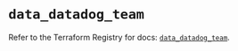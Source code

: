 # `data_datadog_team`

Refer to the Terraform Registry for docs: [`data_datadog_team`](https://registry.terraform.io/providers/datadog/datadog/3.48.1/docs/data-sources/team).
